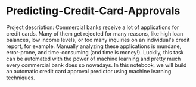 # Predicting-Credit-Card-Approvals
Project description:
Commercial banks receive a lot of applications for credit cards. Many of them get rejected for many reasons, like high loan balances, low income levels, or too many inquiries on an individual's credit report, for example.
Manually analyzing these applications is mundane, error-prone, and time-consuming (and time is money!).
Luckily, this task can be automated with the power of machine learning and pretty much every commercial bank does so nowadays. 
In this notebook, we will build an automatic credit card approval predictor using machine learning techniques.
